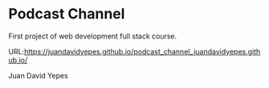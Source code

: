 # Podcast Channel 

First project of web development full stack course.

URL:https://juandavidyepes.github.io/podcast_channel_juandavidyepes.github.io/

Juan David Yepes
